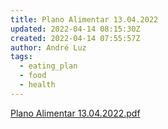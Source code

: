 ```yaml
---
title: Plano Alimentar 13.04.2022
updated: 2022-04-14 08:15:30Z
created: 2022-04-14 07:55:57Z
author: André Luz
tags:
  - eating_plan
  - food
  - health
---
```


[Plano Alimentar 13.04.2022.pdf](Plano_Alimentar_13.04.2022.pdf)
